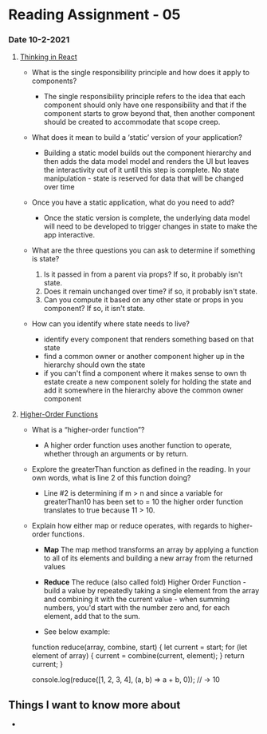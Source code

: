 # Reading Assignment - 05

### Date 10-2-2021

1. [Thinking in React](https://reactjs.org/docs/thinking-in-react.html)

    - What is the single responsibility principle and how does it apply to components?

      - The single responsibility principle refers to the idea that each component should only have one responsibility and that if the component starts to grow beyond that, then another component should be created to accommodate that scope creep.

    - What does it mean to build a ‘static’ version of your application?

      - Building a static model builds out the component hierarchy and then adds the data model model and renders the UI but leaves the interactivity out of it until this step is complete. No state manipulation - state is reserved for data that will be changed over time

    - Once you have a static application, what do you need to add?

      - Once the static version is complete, the underlying data model will need to be developed to trigger changes in state to make the app interactive.

    - What are the three questions you can ask to determine if something is state?

        1. Is it passed in from a parent via props? If so, it probably isn't state.
        2. Does it remain unchanged over time? if so, it probably isn't state.
        3. Can you compute it based on any other state or props in you component? If so, it isn't state.

    - How can you identify where state needs to live?

      - identify every component that renders something based on that state
      - find a common owner or another component higher up in the hierarchy should own the state
      - if you can't find a component where it makes sense to own th estate create a new component solely for holding the state and add it somewhere in the hierarchy above the common owner component

1. [Higher-Order Functions](https://eloquentjavascript.net/05_higher_order.html#h_xxCc98lOBK)

    - What is a “higher-order function”?

      - A higher order function uses another function to operate, whether through an arguments or by return.

    - Explore the greaterThan function as defined in the reading. In your own words, what is line 2 of this function doing?

      - Line #2 is determining if m > n and since a variable for greaterThan10 has been set to = 10 the higher order function translates to true because 11 > 10.

    - Explain how either map or reduce operates, with regards to higher-order functions.

      - **Map** The map method transforms an array by applying a function to all of its elements and building a new array from the returned values
      - **Reduce** The reduce (also called fold) Higher Order Function - build a value by repeatedly taking a single element from the array and combining it with the current value - when summing numbers, you'd start with the number zero and, for each element, add that to the sum.

      - See below example:
       
       function reduce(array, combine, start) {
        let current = start;
        for (let element of array) {
        current = combine(current, element);
        }
        return current;
        }

        console.log(reduce([1, 2, 3, 4], (a, b) => a + b, 0));
        // → 10

## Things I want to know more about

-
